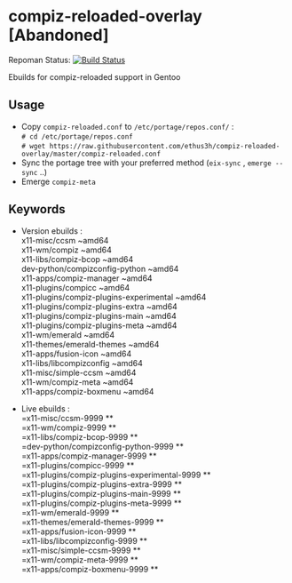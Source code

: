 # compiz-reloaded-overlay [Abandoned]

Repoman Status: [![Build Status](https://travis-ci.org/ethus3h/compiz-reloaded-overlay.svg?branch=master)](https://travis-ci.org/ethus3h/compiz-reloaded-overlay)

Ebuilds for compiz-reloaded support in Gentoo

Usage
-----

* Copy `compiz-reloaded.conf` to `/etc/portage/repos.conf/`  :  
  `# cd /etc/portage/repos.conf`  
  `# wget https://raw.githubusercontent.com/ethus3h/compiz-reloaded-overlay/master/compiz-reloaded.conf`
* Sync the portage tree with your preferred method (`eix-sync` , `emerge --sync` ..)
* Emerge `compiz-meta`

Keywords
--------

* Version ebuilds :  
x11-misc/ccsm ~amd64  
x11-wm/compiz ~amd64  
x11-libs/compiz-bcop ~amd64  
dev-python/compizconfig-python ~amd64  
x11-apps/compiz-manager ~amd64  
x11-plugins/compicc ~amd64  
x11-plugins/compiz-plugins-experimental ~amd64  
x11-plugins/compiz-plugins-extra ~amd64  
x11-plugins/compiz-plugins-main ~amd64  
x11-plugins/compiz-plugins-meta ~amd64  
x11-wm/emerald ~amd64  
x11-themes/emerald-themes ~amd64  
x11-apps/fusion-icon ~amd64  
x11-libs/libcompizconfig ~amd64  
x11-misc/simple-ccsm ~amd64  
x11-wm/compiz-meta ~amd64  
x11-apps/compiz-boxmenu ~amd64  

* Live ebuilds :  
=x11-misc/ccsm-9999 **  
=x11-wm/compiz-9999 **  
=x11-libs/compiz-bcop-9999 **  
=dev-python/compizconfig-python-9999 **  
=x11-apps/compiz-manager-9999 **  
=x11-plugins/compicc-9999 **  
=x11-plugins/compiz-plugins-experimental-9999 **  
=x11-plugins/compiz-plugins-extra-9999 **  
=x11-plugins/compiz-plugins-main-9999 **  
=x11-plugins/compiz-plugins-meta-9999 **  
=x11-wm/emerald-9999 **  
=x11-themes/emerald-themes-9999 **  
=x11-apps/fusion-icon-9999 **  
=x11-libs/libcompizconfig-9999 **  
=x11-misc/simple-ccsm-9999 **  
=x11-wm/compiz-meta-9999 **  
=x11-apps/compiz-boxmenu-9999 **  
